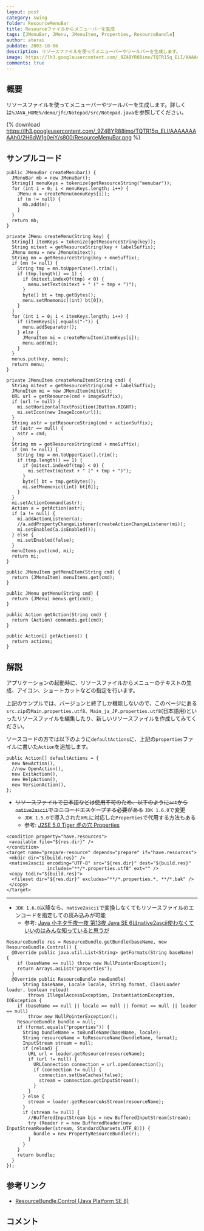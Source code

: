 ```yaml
---
layout: post
category: swing
folder: ResourceMenuBar
title: Resourceファイルからメニューバーを生成
tags: [JMenuBar, JMenu, JMenuItem, Properties, ResourceBundle]
author: aterai
pubdate: 2003-10-06
description: リソースファイルを使ってメニューバーやツールバーを生成します。
image: https://lh3.googleusercontent.com/_9Z4BYR88imo/TQTR15q_ELI/AAAAAAAAAh0/2H6dW1g0eiY/s800/ResourceMenuBar.png
comments: true
---
```

## 概要
リソースファイルを使ってメニューバーやツールバーを生成します。詳しくは`%JAVA_HOME%/demo/jfc/Notepad/src/Notepad.java`を参照してください。

{% download https://lh3.googleusercontent.com/_9Z4BYR88imo/TQTR15q_ELI/AAAAAAAAAh0/2H6dW1g0eiY/s800/ResourceMenuBar.png %}

## サンプルコード
<pre class="prettyprint"><code>public JMenuBar createMenubar() {
  JMenuBar mb = new JMenuBar();
  String[] menuKeys = tokenize(getResourceString("menubar"));
  for (int i = 0; i &lt; menuKeys.length; i++) {
    JMenu m = createMenu(menuKeys[i]);
    if (m != null) {
      mb.add(m);
    }
  }
  return mb;
}

private JMenu createMenu(String key) {
  String[] itemKeys = tokenize(getResourceString(key));
  String mitext = getResourceString(key + labelSuffix);
  JMenu menu = new JMenu(mitext);
  String mn = getResourceString(key + mneSuffix);
  if (mn != null) {
    String tmp = mn.toUpperCase().trim();
    if (tmp.length() == 1) {
      if (mitext.indexOf(tmp) &lt; 0) {
        menu.setText(mitext + " (" + tmp + ")");
      }
      byte[] bt = tmp.getBytes();
      menu.setMnemonic((int) bt[0]);
    }
  }
  for (int i = 0; i &lt; itemKeys.length; i++) {
    if (itemKeys[i].equals("-")) {
      menu.addSeparator();
    } else {
      JMenuItem mi = createMenuItem(itemKeys[i]);
      menu.add(mi);
    }
  }
  menus.put(key, menu);
  return menu;
}

private JMenuItem createMenuItem(String cmd) {
  String mitext = getResourceString(cmd + labelSuffix);
  JMenuItem mi = new JMenuItem(mitext);
  URL url = getResource(cmd + imageSuffix);
  if (url != null) {
    mi.setHorizontalTextPosition(JButton.RIGHT);
    mi.setIcon(new ImageIcon(url));
  }
  String astr = getResourceString(cmd + actionSuffix);
  if (astr == null) {
    astr = cmd;
  }
  String mn = getResourceString(cmd + mneSuffix);
  if (mn != null) {
    String tmp = mn.toUpperCase().trim();
    if (tmp.length() == 1) {
      if (mitext.indexOf(tmp) &lt; 0) {
        mi.setText(mitext + " (" + tmp + ")");
      }
      byte[] bt = tmp.getBytes();
      mi.setMnemonic((int) bt[0]);
    }
  }
  mi.setActionCommand(astr);
  Action a = getAction(astr);
  if (a != null) {
    mi.addActionListener(a);
    //a.addPropertyChangeListener(createActionChangeListener(mi));
    mi.setEnabled(a.isEnabled());
  } else {
    mi.setEnabled(false);
  }
  menuItems.put(cmd, mi);
  return mi;
}

public JMenuItem getMenuItem(String cmd) {
  return (JMenuItem) menuItems.get(cmd);
}

public JMenu getMenu(String cmd) {
  return (JMenu) menus.get(cmd);
}

public Action getAction(String cmd) {
  return (Action) commands.get(cmd);
}

public Action[] getActions() {
  return actions;
}
</code></pre>

## 解説
アプリケーションの起動時に、リソースファイルからメニューのテキストの生成、アイコン、ショートカットなどの指定を行います。

上記のサンプルでは、バージョンと終了しか機能しないので、このページにある`src.zip`の`Main.properties.utf8`、`Main_ja_JP.properties.utf8`(日本語用)といったリソースファイルを編集したり、新しいリソースファイルを作成してみてください。

ソースコードの方では以下のように`defaultActions`に、上記の`properties`ファイルに書いた`Action`を追加します。

<pre class="prettyprint"><code>public Action[] defaultActions = {
  new NewAction(),
  //new OpenAction(),
  new ExitAction(),
  new HelpAction(),
  new VersionAction(),
};
</code></pre>

- ~~リソースファイルで日本語などは使用不可のため、以下のように`ant`から`native2ascii`でユニコードエスケープする必要がある~~ `JDK 1.6.0`で変更
    - `JDK 1.5.0`で導入された`XML`に対応した`Properties`で代用する方法もある
    - 参考: [J2SE 5.0 Tiger 虎の穴 Properties](http://www.javainthebox.net/laboratory/J2SE1.5/TinyTips/Properties/Properties.html)

<!-- dummy comment line for breaking list -->

<pre class="prettyprint"><code>&lt;condition property="have.resources"&gt;
 &lt;available file="${res.dir}" /&gt;
&lt;/condition&gt;
&lt;target name="prepare-resource" depends="prepare" if="have.resources"&gt;
 &lt;mkdir dir="${build.res}" /&gt;
 &lt;native2ascii encoding="UTF-8" src="${res.dir}" dest="${build.res}"
               includes="**/*.properties.utf8" ext="" /&gt;
 &lt;copy todir="${build.res}"&gt;
  &lt;fileset dir="${res.dir}" excludes="**/*.properties.*, **/*.bak" /&gt;
 &lt;/copy&gt;
&lt;/target&gt;
</code></pre>

- - - -
- `JDK 1.6.0`以降なら、`native2ascii`で変換しなくてもリソースファイルのエンコードを指定しての読み込みが可能
    - 参考: [Java 小ネタ千夜一夜 第13夜 Java SE 6はnative2ascii使わなくていいのはみんな知っていると思うが](http://d.hatena.ne.jp/shin/20090707/p4)

<!-- dummy comment line for breaking list -->

<pre class="prettyprint"><code>ResourceBundle res = ResourceBundle.getBundle(baseName, new ResourceBundle.Control() {
  @Override public java.util.List&lt;String&gt; getFormats(String baseName) {
    if (baseName == null) throw new NullPointerException();
    return Arrays.asList("properties");
  }
  @Override public ResourceBundle newBundle(
      String baseName, Locale locale, String format, ClassLoader loader, boolean reload)
        throws IllegalAccessException, InstantiationException, IOException {
    if (baseName == null || locale == null || format == null || loader == null)
        throw new NullPointerException();
    ResourceBundle bundle = null;
    if (format.equals("properties")) {
      String bundleName = toBundleName(baseName, locale);
      String resourceName = toResourceName(bundleName, format);
      InputStream stream = null;
      if (reload) {
        URL url = loader.getResource(resourceName);
        if (url != null) {
          URLConnection connection = url.openConnection();
          if (connection != null) {
            connection.setUseCaches(false);
            stream = connection.getInputStream();
          }
        }
      } else {
        stream = loader.getResourceAsStream(resourceName);
      }
      if (stream != null) {
        //BufferedInputStream bis = new BufferedInputStream(stream);
        try (Reader r = new BufferedReader(new InputStreamReader(stream, StandardCharsets.UTF_8))) {
          bundle = new PropertyResourceBundle(r);
        }
      }
    }
    return bundle;
  }
});
</code></pre>

## 参考リンク
- [ResourceBundle.Control (Java Platform SE 8)](https://docs.oracle.com/javase/jp/8/docs/api/java/util/ResourceBundle.Control.html)

<!-- dummy comment line for breaking list -->

## コメント
